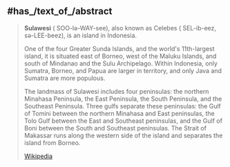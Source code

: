 
## #has_/text_of_/abstract 

> **Sulawesi** ( SOO-lə-WAY-see), also known as Celebes ( SEL-ib-eez, sə-LEE-beez), 
> is an island in Indonesia. 
> 
> One of the four Greater Sunda Islands, and the world's 11th-largest island, 
> it is situated east of Borneo, west of the Maluku Islands, 
> and south of Mindanao and the Sulu Archipelago. 
> Within Indonesia, only Sumatra, Borneo, and Papua are larger in territory, 
> and only Java and Sumatra are more populous.
>
> The landmass of Sulawesi includes four peninsulas: the northern Minahasa Peninsula, the East Peninsula, the South Peninsula, and the Southeast Peninsula. Three gulfs separate these peninsulas: the Gulf of Tomini between the northern Minahasa and East peninsulas, the Tolo Gulf between the East and Southeast peninsulas, and the Gulf of Boni between the South and Southeast peninsulas. The Strait of Makassar runs along the western side of the island and separates the island from Borneo.
>
> [Wikipedia](https://en.wikipedia.org/wiki/Sulawesi) 

